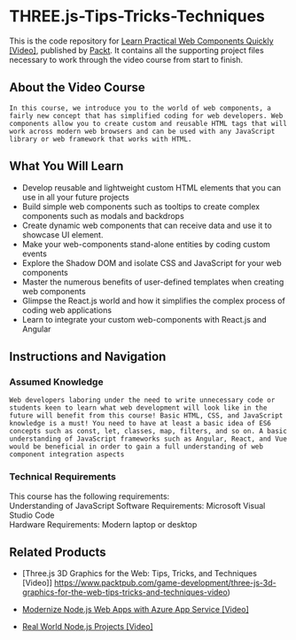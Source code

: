 # THREE.js-Tips-Tricks-Techniques
This is the code repository for [Learn Practical Web Components Quickly [Video]](https://www.packtpub.com/web-development/learn-practical-web-components-quickly-video), published by [Packt](https://www.packtpub.com/?utm_source=github). It contains all the supporting project files necessary to work through the video course from start to finish.

 

 

## About the Video Course
	In this course, we introduce you to the world of web components, a fairly new concept that has simplified coding for web developers. Web components allow you to create custom and reusable HTML tags that will work across modern web browsers and can be used with any JavaScript library or web framework that works with HTML.

 

<H2>What You Will Learn</H2>
<DIV class=book-info-will-learn-text>
<UL>
<LI>Develop reusable and lightweight custom HTML elements that you can use in all your future projects
<LI>Build simple web components such as tooltips to create complex components such as modals and backdrops
<LI>Create dynamic web components that can receive data and use it to showcase UI element.
<LI>Make your web-components stand-alone entities by coding custom events
<LI>Explore the Shadow DOM and isolate CSS and JavaScript for your web components
<LI>Master the numerous benefits of user-defined templates when creating web components
<LI>Glimpse the React.js world and how it simplifies the complex process of coding web applications
<LI>Learn to integrate your custom web-components with React.js and Angular
</LI></UL></DIV>

 

 

## Instructions and Navigation
### Assumed Knowledge
	Web developers laboring under the need to write unnecessary code or students keen to learn what web development will look like in the future will benefit from this course! Basic HTML, CSS, and JavaScript knowledge is a must! You need to have at least a basic idea of ES6 concepts such as const, let, classes, map, filters, and so on. A basic understanding of JavaScript frameworks such as Angular, React, and Vue would be beneficial in order to gain a full understanding of web component integration aspects

 

### Technical Requirements
This course has the following requirements:<br/>
Understanding of JavaScript
Software Requirements: Microsoft Visual Studio Code <br/>
Hardware Requirements: Modern laptop or desktop <br/> 

 

 

 

 


## Related Products
* [Three.js 3D Graphics for the Web: Tips, Tricks, and Techniques [Video]] https://www.packtpub.com/game-development/three-js-3d-graphics-for-the-web-tips-tricks-and-techniques-video)

 


* [Modernize Node.js Web Apps with Azure App Service [Video]](https://www.packtpub.com/virtualization-and-cloud/modernize-nodejs-web-apps-azure-app-service-video)

 


* [Real World Node.js Projects [Video]](https://www.packtpub.com/web-development/real-world-nodejs-projects-video)
